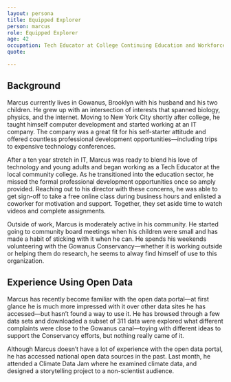 ```yaml
---
layout: persona
title: Equipped Explorer
person: marcus
role: Equipped Explorer
age: 42
occupation: Tech Educator at College Continuing Education and Workforce Programs
quote:

---
```


## Background

Marcus currently lives in Gowanus, Brooklyn with his husband and his two children. He grew up with an intersection of interests that spanned biology, physics, and the internet. Moving to New York City shortly after college, he taught himself computer development and started working at an IT company. The company was a great fit for his self-starter attitude and offered countless professional development opportunities—including trips to expensive technology  conferences.

After a ten year stretch in IT, Marcus was ready to blend his love of technology and young adults and began working as a Tech Educator at the local community college. As he transitioned into the education sector, he missed the formal professional development opportunities once so amply provided. Reaching out to his director with these concerns, he was able to get sign-off to take a free online class during business hours and enlisted a coworker for motivation and support. Together, they set aside time to watch videos and complete assignments.

Outside of work, Marcus is moderately active in his community. He started going to community board meetings when his children were small and has made a habit of sticking with it when he can. He spends his weekends volunteering with the Gowanus Conservancy—whether it is working outside or helping them do research, he seems to alway find himself of use to this organization.

## Experience Using Open Data

Marcus has recently become familiar with the open data portal—at first glance he is much more impressed with it over other data sites he has accessed—but hasn’t found a way to use it. He has browsed through a few data sets and downloaded a subset of 311 data were explored what different complaints were close to the Gowanus canal—toying with different ideas to support the Conservancy efforts, but nothing really came of it.

Although Marcus doesn’t have a lot of experience with the open data portal, he has accessed national open data sources in the past. Last month, he attended a Climate Data Jam where he examined climate data, and designed a storytelling project to a non-scientist audience.
